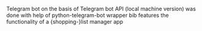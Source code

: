 Telegram bot on the basis of Telegram bot API (local machine version)
was done with help of python-telegram-bot wrapper bib
features the functionality of a {shopping-}list manager app